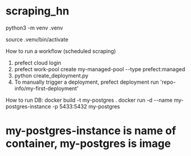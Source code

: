# scraping_hn


python3 -m venv .venv

source .venv/bin/activate


How to run a workflow (scheduled scraping)
1. prefect cloud login
2. prefect work-pool create my-managed-pool --type prefect:managed
3. python create_deployment.py
4. To manually trigger a deployment, prefect deployment run 'repo-info/my-first-deployment'



How to run DB:
docker build -t my-postgres .
docker run -d --name my-postgres-instance -p 5433:5432 my-postgres
#  my-postgres-instance is name of container, my-postgres is image
